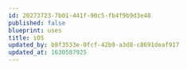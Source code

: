 ```yaml
---
id: 20273723-7b01-441f-90c5-fb4f9b9d3e48
published: false
blueprint: uses
title: iOS
updated_by: b8f3533e-0fcf-42b9-a3d8-c8691deaf917
updated_at: 1630587925
---
```

